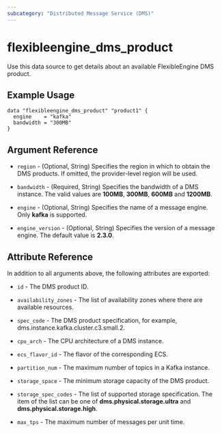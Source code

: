 ```yaml
---
subcategory: "Distributed Message Service (DMS)"
---
```


# flexibleengine_dms_product

Use this data source to get details about an available FlexibleEngine DMS product.

## Example Usage

```hcl
data "flexibleengine_dms_product" "product1" {
  engine    = "kafka"
  bandwidth = "300MB"
}
```

## Argument Reference

* `region` - (Optional, String) Specifies the region in which to obtain the DMS products.
  If omitted, the provider-level region will be used.

* `bandwidth` - (Required, String) Specifies the bandwidth of a DMS instance.
  The valid values are **100MB**, **300MB**, **600MB** and **1200MB**.

* `engine` - (Optional, String) Specifies the name of a message engine. Only **kafka** is supported.

* `engine_version` - (Optional, String) Specifies the version of a message engine. The default value is **2.3.0**.

## Attribute Reference

In addition to all arguments above, the following attributes are exported:

* `id` - The DMS product ID.

* `availability_zones` - The list of availability zones where there are available resources.

* `spec_code` - The DMS product specification, for example, dms.instance.kafka.cluster.c3.small.2.

* `cpu_arch` - The CPU architecture of a DMS instance.

* `ecs_flavor_id` - The flavor of the corresponding ECS.

* `partition_num` - The maximum number of topics in a Kafka instance.

* `storage_space` - The minimum storage capacity of the DMS product.

* `storage_spec_codes` - The list of supported storage specification.
  The item of the list can be one of **dms.physical.storage.ultra** and **dms.physical.storage.high**.

* `max_tps` - The maximum number of messages per unit time.
